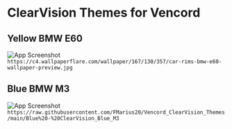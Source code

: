 
# ClearVision Themes for Vencord



## Yellow BMW E60

![App Screenshot](https://c4.wallpaperflare.com/wallpaper/167/130/357/car-rims-bmw-e60-wallpaper-preview.jpg)
`https://c4.wallpaperflare.com/wallpaper/167/130/357/car-rims-bmw-e60-wallpaper-preview.jpg`


## Blue BMW M3

![App Screenshot](https://images.alphacoders.com/485/485352.jpg)
`https://raw.githubusercontent.com/FMarius20/Vencord_ClearVision_Themes/main/Blue%20-%20ClearVision_Blue_M3`
